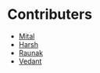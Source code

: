 # Contributers

- [Mital](https://github.com/mitalrs)
- [Harsh](https://github.com/Harsh-Singh-Rajput)
- [Raunak](https://github.com/raunak-dev-edu)
- [Vedant](https://github.com/VedantSharma11)
